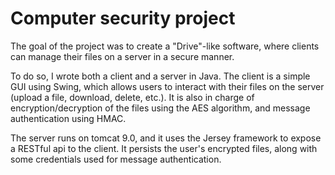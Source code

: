 # Computer security project

The goal of the project was to create a "Drive"-like software, where clients can manage 
their files on a server in a secure manner.

To do so, I wrote both a client and a server in Java. 
The client is a simple GUI using Swing, which allows users to interact with their files on the server (upload a file, download, delete, etc.). 
It is also in charge of encryption/decryption of the files using the AES algorithm, and message authentication using HMAC.

The server runs on tomcat 9.0, and it uses the Jersey framework to expose a RESTful api to the client. 
It persists the user's encrypted files, along with some credentials used for message authentication.
